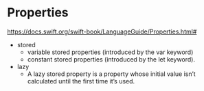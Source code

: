 # Properties

https://docs.swift.org/swift-book/LanguageGuide/Properties.html#

- stored
  - variable stored properties (introduced by the var keyword)
  - constant stored properties (introduced by the let keyword).
- lazy
  - A lazy stored property is a property whose initial value isn’t calculated until the first time it’s used.